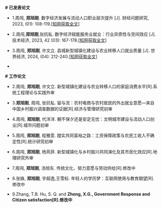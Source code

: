 
 __# 已发表论文__

- 1.周闯, <strong><strong>郑旭刚</strong></strong>. 数字经济发展与流动人口职业层次提升 [J]. 财经问题研究, 2023, (01): 108-119.[[知网获取全文]](https://kns.cnki.net/kcms2/article/abstract?v=v5HVlYuqh9qFCHSOXQ4YjwExyvgrneHEDVjjW-NOZvpBolCau4d3uV_3q1fyaKiyx57BN8Bx6OdskZyptCQJJi-6axdSah_bk0TZCJRTag3cgky9Sd9igaUlBbrj1ocU7x7iHDj3pWU011nGFRg09Q==&uniplatform=NZKPT&language=CHS)

- 2.周闯,<strong><strong>郑旭刚</strong></strong>,张抗私. 数字经济赋能服务业就业：行业异质性与空间效应 [J]. 技术经济, 2023, 42 (03): 167-178.[[知网获取全文]](https://kns.cnki.net/kcms2/article/abstract?v=v5HVlYuqh9ox5LyA_WN2w2JnN5j0NEi0D0KnoI2Axuhk9zw2qOD15snk5f9G7CFGu4_L0uJZxoSllMUPIvqp4LbOdA8xzb6JAPphbeDJEiZz-wZDXE8meeYHUCpEyyWLwvmsig9Wp-OSosRJtFVc8Q==&uniplatform=NZKPT&language=CHS)

- 3.周闯, <strong><strong>郑旭刚</strong></strong>, 许文立. 县城新型城镇化建设与农业转移人口就业质量 [J]. 世界经济, 2024, (04): 212-240.[[知网获取全文]](https://kns.cnki.net/kcms2/article/abstract?v=BQVG6Ge829b9yxAbWGYz6b0GbVhDD_nJJR7EV_eAcwP7UwX6-06YHAUUzvK3KC4dsegkEktssJYRhM9zCRqoRecyMOBySGcY05oGSo1DJaHhFVSNThHbvzbm8ez_aSKAdOn0bVuEQI8=&uniplatform=NZKPT&language=CHS)
- 
 __# 工作论文__
    
 - 2.周闯, <strong><strong>郑旭刚</strong></strong>, 许文立. 新型城镇化建设与农业转移人口的家庭消费水平[R].系统工程理论与实践外审
  
 - 3.<strong><strong>郑旭刚</strong></strong>, 周闯, 张抗私. 留与流：农村电商与农村居民的外出就业意愿—来自中国乡村振兴调查数据的证据[R].经济与管理研究初审
  
 - 4.周闯, <strong><strong>郑旭刚</strong></strong>, 代洋洋. 朝不保夕还是安定无忧：文明城市建设与流动人口创业[R].城市问题初审

 - 5.周闯, <strong><strong>郑旭刚</strong></strong>, 程雅雯. 蹚实共同富裕之路：工资保障政策与农民工收入不确定性[R].统计研究初审
  
 - 6.周闯, <strong><strong>郑旭刚</strong></strong>, 杨苘菲. 新型城镇化与乡村振兴共同演化及其市民化效应[R].地理研究外审

 - 7.周闯, <strong><strong>郑旭刚</strong></strong>, 汤旭东. 传统文化、努力意愿与劳动供给[R].修改中
 
 - 8.张姝, <strong><strong>郑旭刚</strong></strong>, 宇超逸,王雪标. 年轻人的学历梦：互联网使用与教育期望[R].修改中
  
 - 9.Zhang, T.B. Hu, S. Q. and <strong><strong>Zheng, X.G.<strong><strong>, Government Response and Citizen satisfaction[R].修改中
  
